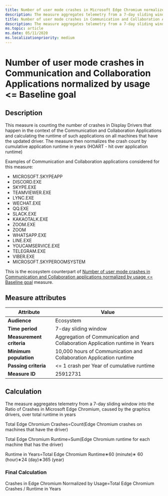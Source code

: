 ```yaml
---
title: Number of user mode crashes in Microsoft Edge Chromium normalized by usage <= Baseline goal
description: The measure aggregates telemetry from a 7-day sliding window a ratio of crashes in Microsoft Edge Chromium, caused by the gr---
title: Number of user mode crashes in Communication and Collaboration Applications normalized by usage <= Baseline goal
description: The measure aggregates telemetry from a 7-day sliding window a ratio of crashes in Communication and Collaboration Applications, caused by the graphics drivers, over total runtime in years
ms.topic: article
ms.date: 05/11/2020
ms.localizationpriority: medium
---
```


# Number of user mode crashes in Communication and Collaboration Applications normalized by usage <= Baseline goal

## Description

This measure is counting the number of crashes in Display Drivers that happen in the context of the Communication and Collaboration Applications and calculating the runtime of such applications on all machines that have the updated driver. The measure then normalizes the crash count by cumulative application runtime in years (HOART - hit over application runtime)

Examples of Communication and Collaboration applications considered for this measure:

* MICROSOFT.SKYPEAPP
* DISCORD.EXE
* SKYPE.EXE
* TEAMVIEWER.EXE
* LYNC.EXE
* WECHAT.EXE
* QQ.EXE
* SLACK.EXE
* KAKAOTALK.EXE
* ZOOM.EXE
* ZOOM
* WHATSAPP.EXE
* LINE.EXE
* YOUCAMSERVICE.EXE
* TELEGRAM.EXE
* VIBER.EXE
* MICROSOFT.SKYPEROOMSYSTEM

This is the ecosystem counterpart of [Number of user mode crashes in Communication and Collaboration applications normalized by usage <= Baseline goal](https://docs.microsoft.com/windows-hardware/drivers/dashboard/graphics-user-mode-crashes-collaboration-standard) measure.

## Measure attributes

|Attribute|Value|
|----|----|
|**Audience**|Ecosystem|
|**Time period**|7-day sliding window|
|**Measurement criteria**|Aggregation of Communication and Collaboration Application runtime in Years|
|**Minimum population**|10,000 hours of Communication and Collaboration Application runtime|
|**Passing criteria**|<= 1 crash per Year of cumulative runtime|
|**Measure ID**|25912731|

## Calculation

The measure aggregates telemetry from a 7-day sliding window into the Ratio of Crashes in Microsoft Edge Chromium, caused by the graphics drivers, over total runtime in years 

Total Edge Chromium Crashes=Count(Edge Chromium crashes on machines that have the driver)

Total Edge Chromium Runtime=Sum(Edge Chromium runtime for each machine that has the driver)

Runtime in Years=Total Edge Chromium Runtime∗60 (minute)∗ 60 (hour)∗24 (day)∗365 (year)

### Final Calculation 

Crashes in Edge Chromium Normalized by Usage=Total Edge Chromium Crashes / Runtime in Years


